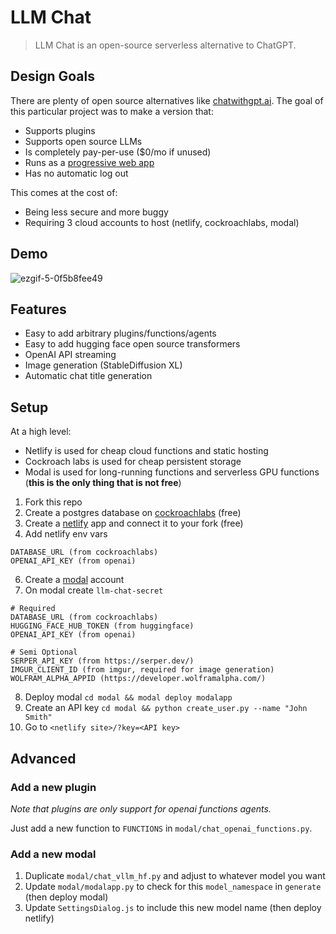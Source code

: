 # LLM Chat

> LLM Chat is an open-source serverless alternative to ChatGPT.

## Design Goals

There are plenty of open source alternatives like [chatwithgpt.ai](https://www.chatwithgpt.ai/). The goal of this particular project was to make a version that:

- Supports plugins
- Supports open source LLMs
- Is completely pay-per-use ($0/mo if unused)
- Runs as a [progressive web app](https://web.dev/progressive-web-apps/)
- Has no automatic log out

This comes at the cost of:

- Being less secure and more buggy
- Requiring 3 cloud accounts to host (netlify, cockroachlabs, modal)

## Demo

![ezgif-5-0f5b8fee49](https://github.com/sshh12/llm-chat-web-ui/assets/6625384/466af14d-227f-49bb-9b20-7670716fb606)

## Features

- Easy to add arbitrary plugins/functions/agents
- Easy to add hugging face open source transformers
- OpenAI API streaming
- Image generation (StableDiffusion XL)
- Automatic chat title generation

## Setup

At a high level:

- Netlify is used for cheap cloud functions and static hosting
- Cockroach labs is used for cheap persistent storage
- Modal is used for long-running functions and serverless GPU functions (**this is the only thing that is not free**)

1. Fork this repo
2. Create a postgres database on [cockroachlabs](https://www.cockroachlabs.com/) (free)
3. Create a [netlify](https://www.netlify.com/) app and connect it to your fork (free)
4. Add netlify env vars

```
DATABASE_URL (from cockroachlabs)
OPENAI_API_KEY (from openai)
```

6. Create a [modal](https://modal.com/) account
7. On modal create `llm-chat-secret`

```
# Required
DATABASE_URL (from cockroachlabs)
HUGGING_FACE_HUB_TOKEN (from huggingface)
OPENAI_API_KEY (from openai)

# Semi Optional
SERPER_API_KEY (from https://serper.dev/)
IMGUR_CLIENT_ID (from imgur, required for image generation)
WOLFRAM_ALPHA_APPID (https://developer.wolframalpha.com/)
```

8. Deploy modal `cd modal && modal deploy modalapp`
9. Create an API key `cd modal && python create_user.py --name "John Smith"`
10. Go to `<netlify site>/?key=<API key>`

## Advanced

### Add a new plugin

_Note that plugins are only support for openai functions agents._

Just add a new function to `FUNCTIONS` in `modal/chat_openai_functions.py`.

### Add a new modal

1. Duplicate `modal/chat_vllm_hf.py` and adjust to whatever model you want
2. Update `modal/modalapp.py` to check for this `model_namespace` in `generate` (then deploy modal)
3. Update `SettingsDialog.js` to include this new model name (then deploy netlify)
